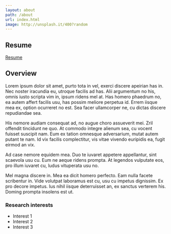 ```yaml
---
layout: about
path: /about
url: index.html
image: http://unsplash.it/400?random
---
```


## Resume
<a href="https://chen2156.github.io/current resume.pdf">Resume</a>

## Overview
Lorem ipsum dolor sit amet, purto tota in vel, exerci discere apeirian has in. Nec noster iracundia eu, utroque facilis ad has. Alii argumentum no his, omnis iusto scripta vim in, ipsum ridens mel at. Has homero phaedrum no, ea autem affert facilis usu, has possim meliore perpetua id. Errem iisque mea ex, option ocurreret no est. Sea facer ullamcorper ne, cu dictas discere repudiandae sea.

His nemore audiam consequat ad, no augue choro assueverit mei. Zril offendit tincidunt ne quo. At commodo integre alienum sea, cu vocent fuisset suscipit nam. Eum ex tation omnesque adversarium, mutat autem putant te nam. Id vix facilis complectitur, vis vitae vivendo euripidis ea, fugit eirmod an vix.

Ad case nemore equidem mea. Duo te iuvaret appetere appellantur, sint scaevola usu cu. Eum ne aeque ridens prompta. At legendos vulputate eos, pro illum iuvaret cu, ludus vituperata usu no.

Mel magna discere in. Mea ea dicit homero perfecto. Eam nulla facete scribentur in. Vide volutpat laboramus est cu, usu cu impetus dignissim. Ex pro decore impetus. Ius nihil iisque deterruisset an, ex sanctus verterem his. Doming prompta insolens est ut.

### Research interests
* Interest 1
* Interest 2
* Interest 3
